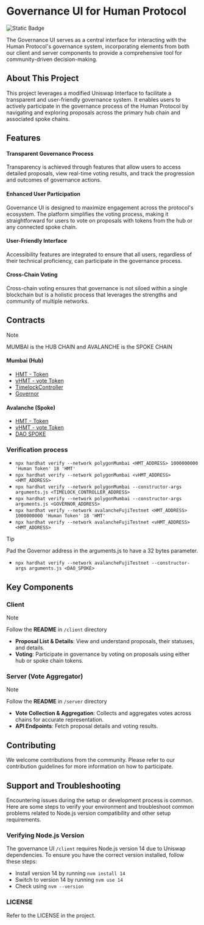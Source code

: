 # Governance UI for Human Protocol 

![Static Badge](https://img.shields.io/badge/Governance_UI-purple?style=flat)

The Governance UI serves as a central interface for interacting with the Human Protocol's governance system, incorporating elements from both our client and server components to provide a comprehensive tool for community-driven decision-making.

## About This Project

This project leverages a modified Uniswap Interface to facilitate a transparent and user-friendly governance system. It enables users to actively participate in the governance process of the Human Protocol by navigating and exploring proposals across the primary hub chain and associated spoke chains.

## Features

#### Transparent Governance Process
Transparency is achieved through features that allow users to access detailed proposals, view real-time voting results, and track the progression and outcomes of governance actions. 
#### Enhanced User Participation 
Governance UI is designed to maximize engagement across the protocol's ecosystem. The platform simplifies the voting process, making it straightforward for users to vote on proposals with tokens from the hub or any connected spoke chain.
#### User-Friendly Interface
Accessibility features are integrated to ensure that all users, regardless of their technical proficiency, can participate in the governance process. 
#### Cross-Chain Voting 
 Cross-chain voting ensures that governance is not siloed within a single blockchain but is a holistic process that leverages the strengths and community of multiple networks. 


 ## Contracts 

>[!NOTE]
>MUMBAI is the HUB CHAIN and AVALANCHE is the SPOKE CHAIN  

#### Mumbai (Hub) 

- [HMT - Token](https://mumbai.polygonscan.com/address/0x076CCe4311997Dd6B370ff9b6407786eB0e33d60#code)
- [vHMT - vote Token](https://mumbai.polygonscan.com/address/0x700cfdf6703BC6B079f0dEB2D979917C63046024#code)
- [TimelockController](https://mumbai.polygonscan.com/address/0xC63E411196fDdaBB5D8e155659876b053050Fd5d#code)
- [Governor](https://mumbai.polygonscan.com/address/0xb933ceFcfceB73F6396aEd10793486a0212Ec7D2#code)

#### Avalanche (Spoke)
- [HMT - Token](https://testnet.snowtrace.io/address/0xB58f8eA7916501E80CfC848165c92E4Cc34511fF/contract/43113/code)
- [vHMT - vote Token](https://testnet.snowtrace.io/address/0xD804Fe2e52180C6A38d7BdFeB5163b2D40BE958E/contract/43113/code) 
- [DAO SPOKE](https://testnet.snowtrace.io/address/0xcAd4C61fC7F600D2786bf9CE0c21C9a502ba9814/contract/43113/code)


### Verification process 

- ```npx hardhat verify --network polygonMumbai <HMT_ADDRESS> 1000000000 'Human Token' 18 'HMT' ```
- ```npx hardhat verify --network polygonMumbai <vHMT_ADDRESS> <HMT_ADDRESS> ```
- ```npx hardhat verify --network polygonMumbai --constructor-args arguments.js <TIMELOCK_CONTROLLER_ADDRESS> ```
- ```npx hardhat verify --network polygonMumbai --constructor-args arguments.js <GOVERNOR_ADDRESS> ```
- ```npx hardhat verify --network avalancheFujiTestnet <HMT_ADDRESS> 1000000000 'Human Token' 18 'HMT' ```
- ```npx hardhat verify --network avalancheFujiTestnet <vHMT_ADDRESS> <HMT_ADDRESS>```

>[!TIP]
>Pad the Governor address in the arguments.js to have a 32 bytes parameter. 
- ```npx hardhat verify --network avalancheFujiTestnet --constructor-args arguments.js <DAO_SPOKE>``` 



## Key Components
### Client

> [!NOTE]
> Follow the **README** in ```/client``` directory 

- **Proposal List & Details**: View and understand proposals, their statuses, and details.
- **Voting**: Participate in governance by voting on proposals using either hub or spoke chain tokens.

### Server (Vote Aggregator)

> [!NOTE]
> Follow the **README** in ```/server``` directory 


- **Vote Collection & Aggregation**: Collects and aggregates votes across chains for accurate representation.
- **API Endpoints**: Fetch proposal details and voting results. 


## Contributing
We welcome contributions from the community. Please refer to our contribution guidelines for more information on how to participate.


## Support and Troubleshooting

Encountering issues during the setup or development process is common. Here are some steps to verify your environment and troubleshoot common problems related to Node.js version compatibility and other setup requirements.

### Verifying Node.js Version

The governance UI ```/client``` requires Node.js version 14 due to Uniswap dependencies. To ensure you have the correct version installed, follow these steps:

- Install version 14 by running ```nvm install 14```
- Switch to version 14 by running ```nvm use 14```
- Check using ```nvm --version```

### LICENSE 

Refer to the LICENSE in the project. 